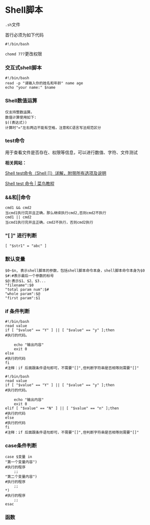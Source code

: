 # Shell脚本

`.sh`文件

首行必须为如下代码

```shell
#!/bin/bash
```

`chomd 777`更改权限

### 交互式shell脚本

```shell
#!/bin/bash
read -p "请输入你的姓名和年龄" name age
echo "your name:" $name
```

### Shell数值运算

```shell
仅支持整数运算。
数值计算使用如下:
$((表达式))
计算时"="左右两边不能有空格，注意和C语言写法规范区分
```

### test命令

用于查看文件是否存在、权限等信息，可以进行数值、字符、文件测试

**相关网站：**

[Shell test命令（Shell []）详解，附带所有选项及说明](http://c.biancheng.net/view/2742.html)

[Shell test 命令 | 菜鸟教程](https://www.runoob.com/linux/linux-shell-test.html)

### &&和||命令

```shell
cmd1 && cmd2
当cmd1执行完并且正确，那么继续执行cmd2,否则cmd2不执行
cmd1 || cmd2
当cmd1执行完并且正确，cmd2不执行，否则cmd2执行
```

### "[ ]" 进行判断

```shell
[ "$str1" = "abc" ] 
```

### 默认变量

```shell
$0~$n, 表示shell脚本的参数，包括shell脚本命令本身，shell脚本命令本身为$0
$#:#表示最后一个参数的标号
$@:表示$1、$2、$3...
"filename":$0
"total param num":$#
"whole param":$@
"first param":$1
```

### if 条件判断

```shell
#!/bin/bash
read value
if [ "$value" == "Y" ] || [ "$value" == "y" ];then
#执行的代码。

    echo "输出内容"
    exit 0
else
#执行的代码
fi
#注释：if 后面跟条件语句即可，不需要"[]",但判断字符串是否相等则需要"[]"
```

```shell
#!/bin/bash
read value
if [ "$value" == "Y" ] || [ "$value" == "y" ];then
#执行的代码。

    echo "输出内容"
    exit 0
elif [ "$value" == "N" ] || [ "$value" == "n" ];then
#执行的代码
else
#执行的代码
fi
#注释：if 后面跟条件语句即可，不需要"[]",但判断字符串是否相等则需要"[]"
```

### case条件判断

```shell
case $变量 in
"第一个变量内容")
#执行的程序
    ;;
"第二个变量内容")
#执行的程序
    ;;
*)
#执行的程序
    ;;
esac
```

### 函数
